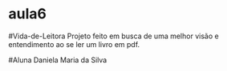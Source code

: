 # aula6
#Vida-de-Leitora
Projeto feito em busca de uma melhor visão e entendimento ao se ler um livro em pdf. 

#Aluna 
Daniela Maria da Silva
